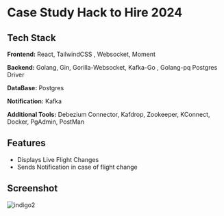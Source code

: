 
# Case Study Hack to Hire 2024





## Tech Stack

**Frontend:** React, TailwindCSS , Websocket, Moment 

**Backend:** Golang, Gin, Gorilla-Websocket, Kafka-Go , Golang-pq Postgres Driver

**DataBase:** Postgres

**Notification:** Kafka

**Additional Tools:** Debezium Connector, Kafdrop, Zookeeper,
KConnect, Docker, PgAdmin, PostMan






## Features

- Displays Live Flight Changes
- Sends Notification in case of flight change


## Screenshot
![indigo2](https://github.com/user-attachments/assets/9e2e4ca6-442c-4329-ac91-48e390197f7b)

